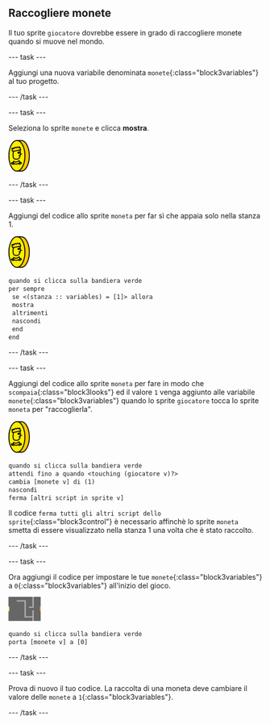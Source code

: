 ## Raccogliere monete

Il tuo sprite `giocatore` dovrebbe essere in grado di raccogliere monete quando si muove nel mondo.

--- task ---

Aggiungi una nuova variabile denominata `monete`{:class="block3variables"} al tuo progetto.

--- /task ---

--- task ---

Seleziona lo sprite `monete` e clicca **mostra**.

![schermata](images/coin.png)

--- /task ---

--- task ---

Aggiungi del codice allo sprite `moneta` per far sì che appaia solo nella stanza 1.

![schermata](images/coin.png)

```blocks3
quando si clicca sulla bandiera verde
per sempre 
 se <(stanza :: variables) = [1]> allora 
 mostra
 altrimenti 
 nascondi
 end
end
```

--- /task ---

--- task ---

Aggiungi del codice allo sprite `moneta` per fare in modo che `scompaia`{:class="block3looks"} ed il valore `1` venga aggiunto alle variabile `monete`{:class="block3variables"} quando lo sprite `giocatore` tocca lo sprite `moneta` per "raccoglierla".

![moneta](images/coin.png)

```blocks3
quando si clicca sulla bandiera verde
attendi fino a quando <touching (giocatore v)?>
cambia [monete v] di (1)
nascondi
ferma [altri script in sprite v]
```

Il codice `ferma tutti gli altri script dello sprite`{:class="block3control"} è necessario affinchè lo sprite `moneta` smetta di essere visualizzato nella stanza 1 una volta che è stato raccolto.

--- /task ---

--- task ---

Ora aggiungi il codice per impostare le tue `monete`{:class="block3variables"} a `0`{:class="block3variables"} all'inizio del gioco.

![stage](images/stage.png)

```blocks3
quando si clicca sulla bandiera verde
porta [monete v] a [0]
```

--- /task ---

--- task ---

Prova di nuovo il tuo codice. La raccolta di una moneta deve cambiare il valore delle `monete` a `1`{:class="block3variables"}.

--- /task ---